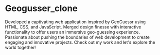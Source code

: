 # Geogusser_clone

Developed a captivating web application inspired by GeoGuessr using HTML, CSS, and JavaScript. Merged design finesse with interactive functionality to offer users an immersive geo-guessing experience. Passionate about pushing the boundaries of web development to create engaging and innovative projects. Check out my work and let's explore the world together!
